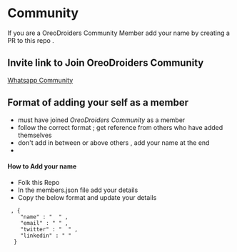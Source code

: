 # Community
If you are a OreoDroiders Community Member add your name by creating a  PR to this repo .

## Invite link to Join OreoDroiders Community
[Whatsapp Community](https://chat.whatsapp.com/GtW7GwySGDhCk7KtNGiHMO)

## Format of adding your self as a member
- must have joined *OreoDroiders Community* as a member
- follow the correct format ; get reference from others who have added themselves
-  don't add in between or above others , add your name at the end
-  
#### How to Add your name

- Folk this Repo 
- In the members.json file add your details 
- Copy the below format and update your details

```
 , {
    "name" : "  " ,
    "email" : " " ,
    "twitter" : "  " ,
    "linkedin" : " " 
  } 
  ```
